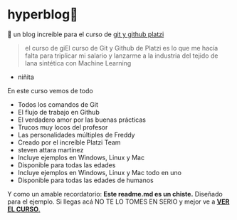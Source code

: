 
# hyperblog💚
🔧
un blog increible para el curso de [git y github platzi](https://platzi.com/clases/1557-git-github/19960-ignorar-archivos-en-el-repositorio-con-gitignore/ "git y github platzi")

> el curso de giEl curso de Git y Github de Platzi es lo que me hacía falta para triplicar mi salario y lanzarme a la industria del tejido de lana sintética con Machine Learning
- niñita


En este curso vemos de todo
- Todos los comandos de Git
- El flujo de trabajo en Github
- El verdadero amor por las buenas prácticas
- Trucos muy locos del profesor
- Las personalidades múltiples de Freddy
-  Creado por el increíble Platzi Team
- steven attara martinez
- Incluye ejemplos en Windows, Linux y Mac
- Disponible para todas las edades
- Incluye ejemplos en Windows, Linux y Mac todo en uno
- Disponible para todas las edades de humanos

Y como un amable recordatorio: **Este readme.md es un chiste.** Diseñado para el ejemplo. Si llegas acá NO TE LO TOMES EN SERIO y mejor ve a [**VER EL CURSO**.](https://platzi.com/clases/1557-git-github/19960-ignorar-archivos-en-el-repositorio-con-gitignore/ "ver el curso.")